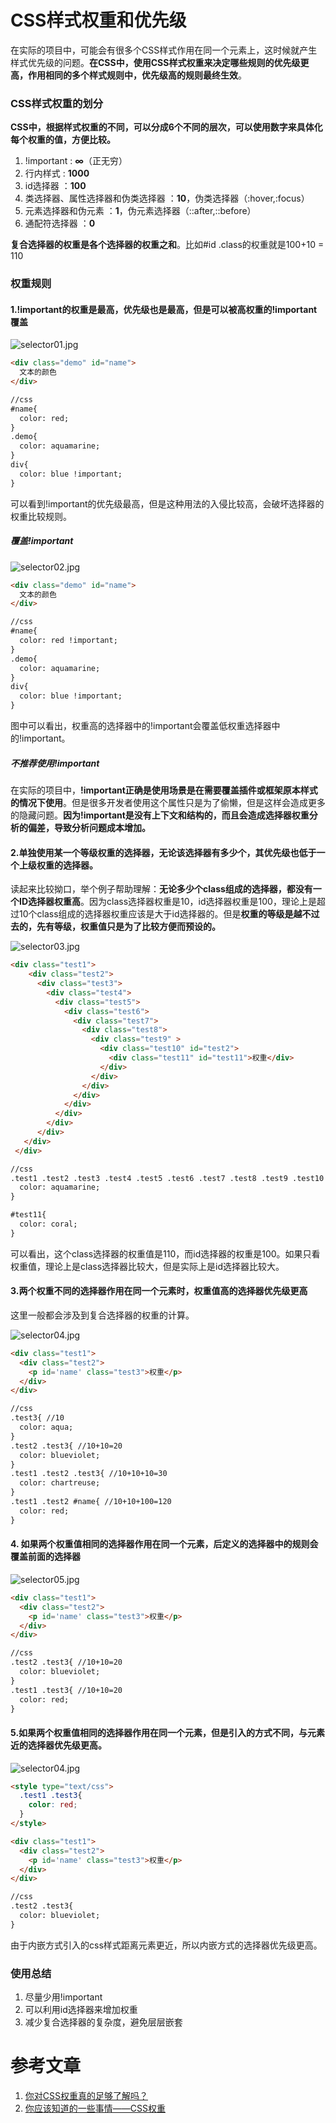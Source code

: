 # CSS样式权重和优先级
在实际的项目中，可能会有很多个CSS样式作用在同一个元素上，这时候就产生样式优先级的问题。**在CSS中，使用CSS样式权重来决定哪些规则的优先级更高，作用相同的多个样式规则中，优先级高的规则最终生效**。

### CSS样式权重的划分
**CSS中，根据样式权重的不同，可以分成6个不同的层次，可以使用数字来具体化每个权重的值，方便比较。**
1. !important : **∞**（正无穷）
2. 行内样式 : **1000**
3. id选择器 ：**100**
4. 类选择器、属性选择器和伪类选择器 ：**10**，伪类选择器（:hover,:focus）
5. 元素选择器和伪元素 ：**1**，伪元素选择器（::after,::before）
6. 通配符选择器 ：**0**

**复合选择器的权重是各个选择器的权重之和**。比如#id .class的权重就是100+10 = 110

### 权重规则
#### 1.!important的权重是最高，优先级也是最高，但是可以被高权重的!important覆盖
![selector01.jpg](./images/selector01.jpg)

```html
<div class="demo" id="name">
  文本的颜色
</div>

//css
#name{
  color: red;
}
.demo{
  color: aquamarine;
}
div{
  color: blue !important;
}
```
可以看到!important的优先级最高，但是这种用法的入侵比较高，会破坏选择器的权重比较规则。

##### 覆盖!important
![selector02.jpg](./images/selector02.jpg)

```html
<div class="demo" id="name">
  文本的颜色
</div>

//css
#name{
  color: red !important;
}
.demo{
  color: aquamarine;
}
div{
  color: blue !important;
}
```
图中可以看出，权重高的选择器中的!important会覆盖低权重选择器中的!important。

##### 不推荐使用!important
在实际的项目中，**!important正确是使用场景是在需要覆盖插件或框架原本样式的情况下使用**。但是很多开发者使用这个属性只是为了偷懒，但是这样会造成更多的隐藏问题。**因为!important是没有上下文和结构的，而且会造成选择器权重分析的偏差，导致分析问题成本增加。**

#### 2.单独使用某一个等级权重的选择器，无论该选择器有多少个，其优先级也低于一个上级权重的选择器。
读起来比较拗口，举个例子帮助理解：**无论多少个class组成的选择器，都没有一个ID选择器权重高**。因为class选择器权重是10，id选择器权重是100，理论上是超过10个class组成的选择器权重应该是大于id选择器的。但是**权重的等级是越不过去的，先有等级，权重值只是为了比较方便而预设的。**

![selector03.jpg](./images/selector03.jpg)

```html
<div class="test1">
    <div class="test2">
      <div class="test3">
        <div class="test4">
          <div class="test5">
            <div class="test6">
              <div class="test7">
                <div class="test8">
                  <div class="test9" >
                    <div class="test10" id="test2">
                      <div class="test11" id="test11">权重</div>
                    </div>
                  </div>
                </div>
              </div>
            </div>
          </div>
        </div>
      </div>
   </div>
 </div>

//css
.test1 .test2 .test3 .test4 .test5 .test6 .test7 .test8 .test9 .test10 .test11{
  color: aquamarine;
}

#test11{
  color: coral;
}
```
可以看出，这个class选择器的权重值是110，而id选择器的权重是100。如果只看权重值，理论上是class选择器比较大，但是实际上是id选择器比较大。

#### 3.两个权重不同的选择器作用在同一个元素时，权重值高的选择器优先级更高
这里一般都会涉及到复合选择器的权重的计算。

![selector04.jpg](./images/selector04.jpg)

```html
<div class="test1">
  <div class="test2">
    <p id='name' class="test3">权重</p>
  </div>
</div>

//css
.test3{ //10
  color: aqua;
}
.test2 .test3{ //10+10=20
  color: blueviolet;
}
.test1 .test2 .test3{ //10+10+10=30
  color: chartreuse;
}
.test1 .test2 #name{ //10+10+100=120
  color: red;
}
```

#### 4. 如果两个权重值相同的选择器作用在同一个元素，后定义的选择器中的规则会覆盖前面的选择器
![selector05.jpg](./images/selector05.jpg)

```html
<div class="test1">
  <div class="test2">
    <p id='name' class="test3">权重</p>
  </div>
</div>

//css
.test2 .test3{ //10+10=20
  color: blueviolet;
}
.test1 .test3{ //10+10=20
  color: red;
}
```

#### 5.如果两个权重值相同的选择器作用在同一个元素，但是引入的方式不同，与元素近的选择器优先级更高。

![selector04.jpg](./images/selector04.jpg)

```html
<style type="text/css">
  .test1 .test3{
    color: red;
  }
</style>

<div class="test1">
  <div class="test2">
    <p id='name' class="test3">权重</p>
  </div>
</div>

//css
.test2 .test3{
  color: blueviolet;
}
```
由于内嵌方式引入的css样式距离元素更近，所以内嵌方式的选择器优先级更高。

### 使用总结
1. 尽量少用!important
2. 可以利用id选择器来增加权重
3. 减少复合选择器的复杂度，避免层层嵌套


# 参考文章
1. [你对CSS权重真的足够了解吗？](https://juejin.im/post/5afa98bf51882542c832e5ec)
2. [你应该知道的一些事情——CSS权重](https://www.w3cplus.com/css/css-specificity-things-you-should-know.html)











